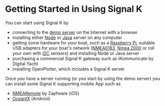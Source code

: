 # Getting Started in Using Signal K

You can start using Signal K by

* connecting to the [demo server](http://demo.signalk.org/) on the Internet with a browser
* installing either [Node](https://github.com/signalk/signalk-server-node) or [Java](https://github.com/signalk/signalk-server-java) server on any computer
* getting some hardware for your boat, such as a [Raspberry Pi](https://en.wikipedia.org/wiki/Raspberry_Pi), suitable USB adapters for your boat's network ([NMEA0183](http://digitalyacht.co.uk/product_info.php?products_id=11652Cached), [Nmea 2000](http://www.actisense.com/products/nmea-2000/ngt-1/ngt-1.html) or roll your own with [I2C](https://en.wikipedia.org/wiki/I%C2%B2C) sensors) and installing Node or Java server
* purchasing a commercial Signal K gateway such as iKommunicate by Digital Yacht
* installing OpenPlotter, which includes a Signal K server

Once you have a server running (or you start by using the demo server) you can install some Signal K supporting mobile App such as
* [NMEARemote](http://www.zapfware.de/en/products/nmearemote/) by Zapfware (iOS)
* [OceanIX](https://play.google.com/store/apps/details?id=com.easybizness.oceanIX) (Android)
